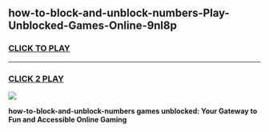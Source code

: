 
## how-to-block-and-unblock-numbers-Play-Unblocked-Games-Online-9nl8p
<h3>
<a href="https://premium76.site?title=how-to-block-and-unblock-numbers&ref=25A">CLICK TO PLAY</a></h3>
<hr>

<h3>
<a href="https://premium76.site?title=how-to-block-and-unblock-numbers&ref=25A">CLICK 2 PLAY</a>
  
</h3>

<a href="https://premium76.site?title=how-to-block-and-unblock-numbers&ref=25A"><img src="https://clearcache.store/games.png"></a>


**how-to-block-and-unblock-numbers games unblocked: Your Gateway to Fun and Accessible Online Gaming**
